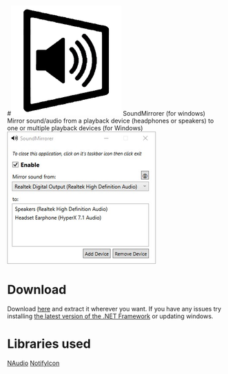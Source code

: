 #![alt text](https://github.com/cyberrex5/SoundMirrorer/blob/master/ico-256.png) SoundMirrorer (for windows)
Mirror sound/audio from a playback device (headphones or speakers) to one or multiple playback devices (for Windows)
![alt text](https://github.com/cyberrex5/SoundMirrorer/blob/master/Screenshots/sc1.jpg)

# Download
Download [here](https://github.com/cyberrex5/SoundMirrorer/releases) and extract it wherever you want.
If you have any issues try installing [the latest version of the .NET Framework](https://dotnet.microsoft.com/download/dotnet-framework/thank-you/net48-web-installer) or updating windows.

# Libraries used
[NAudio](https://github.com/naudio/NAudio)
[NotifyIcon](https://github.com/hardcodet/wpf-notifyicon)
